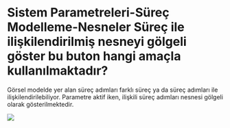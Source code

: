 # Sistem Parametreleri-Süreç Modelleme-Nesneler Süreç ile ilişkilendirilmiş nesneyi gölgeli göster bu buton hangi amaçla kullanılmaktadır?

Görsel modelde yer alan süreç adımları farklı süreç ya da süreç adımları ile ilişkilendirilebiliyor. Parametre aktif iken, ilişkili süreç adımları nesnesi gölgeli olarak gösterilmektedir.

![](https://docsbimser.blob.core.windows.net/imagecontainer/Parametre%20Aktifken%20Görünüm-2d58be85-2fda-4dfd-b6ef-1ac65362d81b.png)